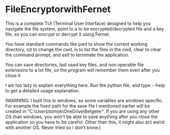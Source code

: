 # FileEncryptorwithFernet

This is a complete TUI (Terminal User Interface) designed to help you navigate the file system, point to a to be encrypted/decrypted file and a key file, so you can encrypt or decrypt it using Fernet.

You have standard commands like pwd to show the current working directory, cd to change the cwd, ls to list the files in the cwd, clear to clear the command prompt, and exit to terminate the application.

You can save directories, last used key files, and non operable file extensions to a txt file, so the program will remember them even after you close it.

I am too lazy to explain everything here. Run the python file, and type --help to get a detailed usage explanation.


(WARNING: I built this in windows, so some variables are windows specific. For example the fixed path for the save file I mentioned earlier will be created in "C:\Users\tomok\OneDrive\Belgeler\". If you are using any other OS than windows, you won't be able to save anything after you close the application so you have to be careful. Other than this, it might also act weird with another OS. Never tried so I don't know.)

